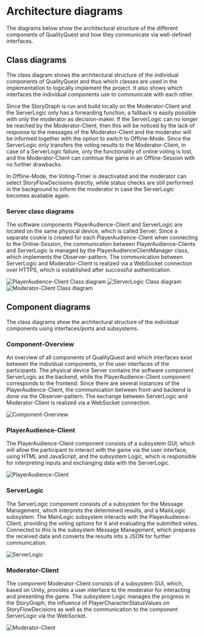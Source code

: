 # Architecture diagrams

The diagrams below show the architectural structure of the different components of QualityQuest and how they communicate via well-defined interfaces.

## Class diagrams

The class diagram shows the architectural structure of the individual components of QualityQuest and thus which classes are used in the implementation to logically implement the project. It also shows which interfaces the individual components use to communicate with each other.

Since the StoryGraph is run and build locally on the Moderator-Client and the ServerLogic only has a forwarding function, a fallback is easily possible with only the moderator as decision-maker.
If the ServerLogic can no longer be reached by the Moderator-Client, then this will be noticed by the lack of response to the messages of the Moderator-Client and the moderator will be informed together with the option to switch to Offline-Mode. Since the ServerLogic only transfers the voting results to the Moderator-Client, in case of a ServerLogic failure, only the functionality of online voting is lost, and the Moderator-Client can continue the game in an Offline-Session with no further drawbacks. 

In Offline-Mode, the Voting-Timer is deactivated and the moderator can select StoryFlowDecisions directly, while status checks are still performed in the background to inform the moderator in case the ServerLogic becomes available again.

### Server class diagrams
The software components PlayerAudience-Client and ServerLogic are located on the same physical device, which is called Server. Since a separate cookie is created for each PlayerAudience-Client when connecting to the Online-Session, the communication between PlayerAudience-Clients and ServerLogic is managed by the PlayerAudienceClientManager class, which implements the Observer-pattern.
The communication between ServerLogic and Moderator-Client is realized via a WebSocket connection over HTTPS, which is established after successful authentication.

![PlayerAudience-Client Class diagram](../diagrams/class-diagrams/pa-client-class-diagram.svg)
![ServerLogic Class diagram](../diagrams/class-diagrams/serverlogic-class-diagram.svg)
![Moderator-Client Class diagram](../diagrams/class-diagrams/moderator-client-class-diagram.svg)

## Component diagrams

The class diagrams show the architectural structure of the individual components using interfaces/ports and subsystems.

### Component-Overview

An overview of all components of QualityQuest and which interfaces exist between the individual components, or the user interfaces of the participants. The physical device Server contains the software component ServerLogic as the backend, while the PlayerAudience-Client component corresponds to the frontend. Since there are several instances of the PlayerAudience-Client, the communication between front-and backend is done via the Observer-pattern. The exchange between ServerLogic and Moderator-Client is realized via a WebSocket connection.

![Component-Overview](../diagrams/component-diagrams/overview-components.svg)

### PlayerAudience-Client

The PlayerAudience-Client component consists of a subsystem GUI, which will allow the participant to interact with the game via the user interface, using HTML and JavaScript, and the subsystem Logic, which is responsible for interpreting inputs and exchanging data with the ServerLogic.

![PlayerAudience-Client](../diagrams/component-diagrams/playeraudience-client-component-diagram.svg)

### ServerLogic

The ServerLogic component consists of a subsystem for the Message Management, which interprets the determined results, and a MainLogic subsystem. The MainLogic subsystem interacts with the PlayerAudience-Client, providing the voting options for it and evaluating the submitted votes. Connected to this is the subsystem Message Management, which prepares the received data and converts the results into a JSON for further communication.


![ServerLogic](../diagrams/component-diagrams/serverlogic-component-diagram.svg)

### Moderator-Client

The component Moderator-Client consists of a subsystem GUI, which, based on Unity, provides a user interface to the moderator for interacting and presenting the game. The subsystem Logic manages the progress in the StoryGraph, the influence of PlayerCharacterStatusValues on StoryFlowDecisions as well as the communication to the component ServerLogic via the WebSocket.

![Moderator-Client](../diagrams/component-diagrams/moderator-client-component-diagram.svg)


